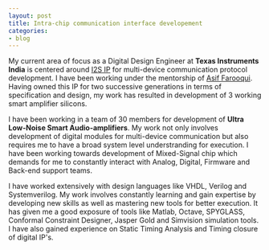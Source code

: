 ```yaml
---
layout: post
title: Intra-chip communication interface developement
categories:
- blog
---
```


My current area of focus as a Digital Design Engineer at **Texas Instruments India** is centered around [I2S IP](https://www.sparkfun.com/datasheets/BreakoutBoards/I2SBUS.pdf) for multi-device communication protocol development. I have been working under the mentorship of [Asif Farooqui](https://www.linkedin.com/in/asiffarooqui/). Having owned this IP for two successive generations in terms of specification and design, my work has resulted in development of 3 working smart amplifier silicons.

<!--
This is my current area of focus as a Digital Design Engineer at **Texas Instruments India**. I have been working under the mentorship of [Asif Farooqui](https://www.linkedin.com/in/asiffarooqui/). I have worked on [I2S IP](https://www.sparkfun.com/datasheets/BreakoutBoards/I2SBUS.pdf) and owned it for two successive generations in terms of specifications and design, which has resulted in development of 3 working smart amplifier silicons.
-->

I have been working in a team of 30 members for development of **Ultra Low-Noise Smart Audio-amplifiers**. My work not only involves development of digital modules for multi-device communication but also requires me to have a broad system level understranding for execution. I have been working towards development of Mixed-Signal chip which demands for me to constantly interact with Analog, Digital, Firmware and Back-end support teams.

I have worked extensively with design languages like VHDL, Verilog and Systemverilog. My work involves constantly learning and gain expertise by developing new skills as well as mastering new tools for better execution. It has given me a good exposure of tools like Matlab, Octave, SPYGLASS, Conformal Constraint Designer, Jasper Gold and Simvision simulation tools. I have also gained experience on Static Timing Analysis and Timing closure of digital IP's.

<!--
Tattooed roof party *vinyl* freegan single-origin coffee wayfarers tousled, umami yr 
meggings hella selvage. Butcher bespoke seitan, cornhole umami gentrify put a bird 
on it occupy trust fund. Umami whatever kitsch, locavore fingerstache Tumblr pork belly
[keffiyeh](#). Chia Echo Park Pitchfork, Blue Bottle [hashtag](#) stumptown skateboard selvage 
mixtape. Echo Park retro butcher banjo cardigan, seitan flannel Brooklyn paleo fixie 
Truffaut. Forage mustache Thundercats next level disrupt. Bicycle rights forage tattooed
chia, **wayfarers** swag raw denim hashtag biodiesel occupy gastropub

---

# It's all in the game.

## You come at the king, you best not miss.

### Be subtle with it, man. You know what subtle means?

VHS post-ironic cred **bespoke** banjo. Yr wayfarers literally gentrify, flexitarian fap 
dreamcatcher plaid cornhole Intelligentsia paleo. Beard try-hard direct trade, shabby chic 
Helvetica `look ma, I can code`. Lo-fi American Apparel tattooed [Vice](#) tofu, yr vinyl. 
Williamsburg butcher hella mumblecore fixie mlkshk, cliche wolf keytar mixtape kitsch banh mi 
salvia. High Life Odd Future *chambray* kale chips hoodie, cray pop-up. Helvetica narwhal 
iPhone try-hard jean shorts.

> This is a quote from someone famous about productivity


Syntax highlighting with Solarized theme.

{% highlight ruby %}
class User < ActiveRecord::Base
  attr_accessible :email, :name

  ... tons of other crap ...

end

{% endhighlight %}
-->

